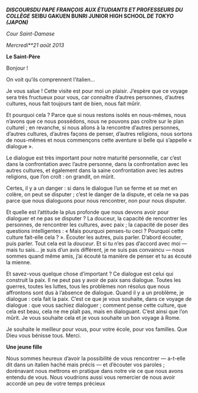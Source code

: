 ***DISCOURS******DU PAPE FRANÇOIS*** ***AUX ÉTUDIANTS ET PROFESSEURS DU COLLÈGE*** **SEIBU GAKUEN BUNRI JUNIOR HIGH SCHOOL *DE TOKYO (JAPON)***

*Cour Saint-Damase*

*Mercredi**21 août 2013*

**Le Saint-Père**

Bonjour !

On voit qu’ils comprennent l’italien…

Je vous salue ! Cette visite est pour moi un plaisir. J’espère que ce voyage sera très fructueux pour vous, car connaître d’autres personnes, d’autres cultures, nous fait toujours tant de bien, nous fait mûrir.

Et pourquoi cela ? Parce que si nous restons isolés en nous-mêmes, nous n’avons que ce nous possédons, nous ne pouvons pas croître sur le plan culturel ; en revanche, si nous allons à la rencontre d’autres personnes, d’autres cultures, d’autres façons de penser, d’autres religions, nous sortons de nous-mêmes et nous commençons cette aventure si belle qui s’appelle « dialogue ».

Le dialogue est très important pour notre maturité personnelle, car c’est dans la confrontation avec l’autre personne, dans la confrontation avec les autres cultures, et également dans la saine confrontation avec les autres religions, que l’on croît : on grandit, on mûrit.

Certes, il y a un danger : si dans le dialogue l’un se ferme et se met en colère, on peut se disputer ; c’est le danger de la dispute, et cela ne va pas parce que nous dialoguons pour nous rencontrer, non pour nous disputer.

Et quelle est l’attitude la plus profonde que nous devons avoir pour dialoguer et ne pas se disputer ? La douceur, la capacité de rencontrer les personnes, de rencontrer les cultures, avec paix ; la capacité de poser des questions intelligentes : « Mais pourquoi penses-tu ceci ? Pourquoi cette culture fait-elle cela ? ». Écouter les autres, puis parler. D’abord écouter, puis parler. Tout cela est la *douceur*. Et si tu n’es pas d’accord avec moi — mais tu sais… je suis d’un avis différent, je ne suis pas convaincu — nous sommes quand même amis, j’ai écouté ta manière de penser et tu as écouté la mienne.

Et savez-vous quelque chose d’important ? Ce dialogue est celui qui construit la paix. Il ne peut pas y avoir de paix sans dialogue. Toutes les guerres, toutes les luttes, tous les problèmes non résolus que nous affrontons sont dus à l’absence de dialogue. Quand il y a un problème, je dialogue : cela fait la paix. C’est ce que je vous souhaite, dans ce voyage de dialogue : que vous sachiez dialoguer ; comment pense cette culture, que cela est beau, cela ne me plaît pas, mais en dialoguant. C’est ainsi que l’on mûrit. Je vous souhaite cela et je vous souhaite un bon voyage à Rome.

Je souhaite le meilleur pour vous, pour votre école, pour vos familles. Que Dieu vous bénisse tous. Merci.

**Une jeune fille**

Nous sommes heureux d’avoir la possibilité de vous rencontrer — a-t-elle dit dans un italien haché mais précis — et d’écouter vos paroles ; dorénavant nous mettrons en pratique dans notre vie ce que nous avons entendu de vous. Nous voudrions aussi vous remercier de nous avoir accordé un peu de votre temps précieux